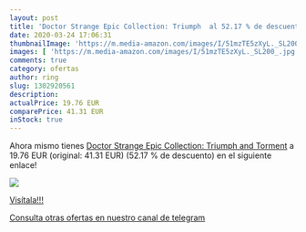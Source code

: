 ```yaml
---
layout: post
title: 'Doctor Strange Epic Collection: Triumph  al 52.17 % de descuento'
date: 2020-03-24 17:06:31
thumbnailImage: 'https://m.media-amazon.com/images/I/51mzTE5zXyL._SL200_.jpg'
images: [ 'https://m.media-amazon.com/images/I/51mzTE5zXyL._SL200_.jpg' ]
comments: true
category: ofertas
author: ring
slug: 1302920561
description:
actualPrice: 19.76 EUR
comparePrice: 41.31 EUR
inStock: true
---
```


Ahora mismo tienes [Doctor Strange Epic Collection: Triumph and Torment](https://www.amazon.com/dp/1302920561/?tag=redken08-20) a 19.76 EUR (original: 41.31 EUR) (52.17 %  de descuento) en el siguiente enlace!

[![](https://m.media-amazon.com/images/I/51mzTE5zXyL._SL200_.jpg)](https://www.amazon.com/dp/1302920561/?tag=redken08-20)

[Visítala!!!](https://www.amazon.com/dp/1302920561/?tag=redken08-20)

[Consulta otras ofertas en nuestro canal de telegram](https://t.me/s/ofertas25)
